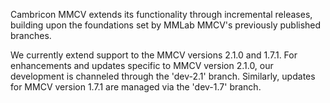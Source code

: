 Cambricon MMCV extends its functionality through incremental releases, building upon the foundations set by MMLab MMCV's previously published branches.

We currently extend support to the MMCV versions 2.1.0 and 1.7.1. For enhancements and updates specific to MMCV version 2.1.0, our development is channeled through the 'dev-2.1' branch. Similarly, updates for MMCV version 1.7.1 are managed via the 'dev-1.7' branch.
